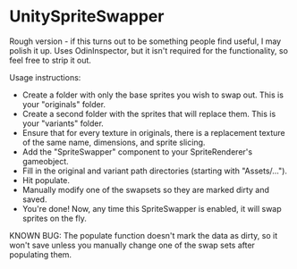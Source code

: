 # UnitySpriteSwapper

Rough version - if this turns out to be something people find useful, I may polish it up.
Uses OdinInspector, but it isn't required for the functionality, so feel free to strip it out.

Usage instructions: 
- Create a folder with only the base sprites you wish to swap out. This is your "originals" folder.
- Create a second folder with the sprites that will replace them. This is your "variants" folder.
- Ensure that for every texture in originals, there is a replacement texture of the same name, dimensions, and sprite slicing.
- Add the "SpriteSwapper" component to your SpriteRenderer's gameobject.
- Fill in the original and variant path directories (starting with "Assets/...").
- Hit populate.
- Manually modify one of the swapsets so they are marked dirty and saved.
- You're done! Now, any time this SpriteSwapper is enabled, it will swap sprites on the fly.

KNOWN BUG: The populate function doesn't mark the data as dirty, so it won't save unless you manually change one of the swap sets after populating them.
